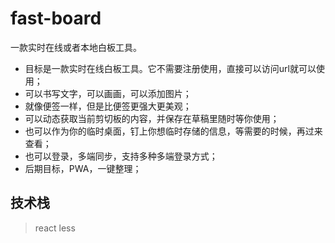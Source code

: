 # fast-board

一款实时在线或者本地白板工具。

* 目标是一款实时在线白板工具。它不需要注册使用，直接可以访问url就可以使用；     
* 可以书写文字，可以画画，可以添加图片；
* 就像便签一样，但是比便签更强大更美观；
* 可以动态获取当前剪切板的内容，并保存在草稿里随时等你使用；
* 也可以作为你的临时桌面，钉上你想临时存储的信息，等需要的时候，再过来查看；
* 也可以登录，多端同步，支持多种多端登录方式；
* 后期目标，PWA，一键整理；

## 技术栈
> react less 
